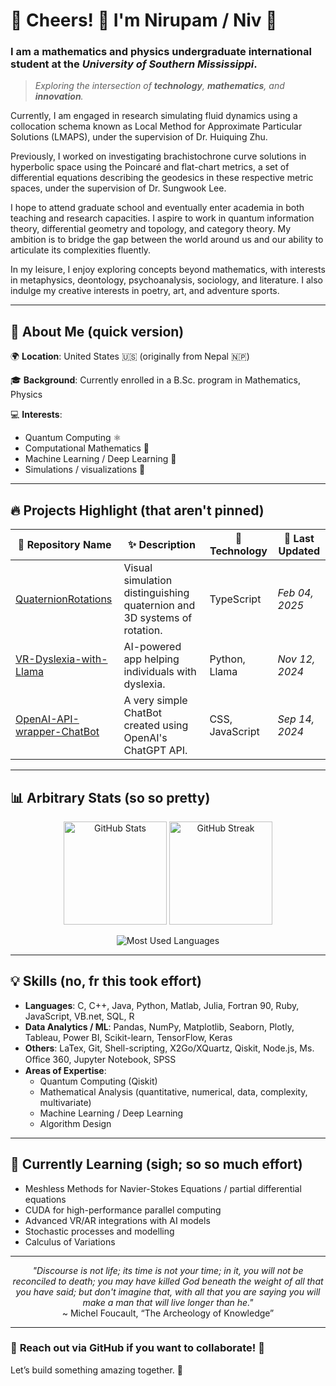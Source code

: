 # 🌟 **Cheers!** 👋 **I'm Nirupam / Niv** 🚀  

### I am a mathematics and physics undergraduate international student at the _University of Southern Mississippi_. 
> _Exploring the intersection of **technology**, **mathematics**, and **innovation**._

Currently, I am engaged in research simulating fluid dynamics using a collocation schema known as Local Method for Approximate Particular Solutions (LMAPS), under the supervision of Dr. Huiquing Zhu.

Previously, I worked on investigating brachistochrone curve solutions in hyperbolic space using the Poincaré and flat-chart metrics, a set of differential equations describing the geodesics in these respective metric spaces, under the supervision of Dr. Sungwook Lee.

I hope to attend graduate school and eventually enter academia in both teaching and research capacities. I aspire to work in quantum information theory, differential geometry and topology, and category theory. My ambition is to bridge the gap between the world around us and our ability to articulate its complexities fluently.

In my leisure, I enjoy exploring concepts beyond mathematics, with interests in metaphysics, deontology, psychoanalysis, sociology, and literature. I also indulge my creative interests in poetry, art, and adventure sports.

---

## 🧠 **About Me (quick version)**  
🌍 **Location**: United States 🇺🇸 (originally from Nepal 🇳🇵)

🎓 **Background**: Currently enrolled in a B.Sc. program in Mathematics, Physics

💻 **Interests**:  
- Quantum Computing ⚛️
- Computational Mathematics 🔢  
- Machine Learning / Deep Learning 🤖   
- Simulations / visualizations 🌌  

---

## 🔥 **Projects Highlight (that aren't pinned)**  

| 🔗 Repository Name               | ✨ Description                                                                                     | 🔧 Technology      | 📅 Last Updated |
|---------------------------------|----------------------------------------------------------------------------------------------------|--------------------|-----------------|
| [QuaternionRotations](#)        | Visual simulation distinguishing quaternion and 3D systems of rotation.                            | TypeScript         | _Feb 04, 2025_  |
| [VR-Dyslexia-with-Llama](#)     | AI-powered app helping individuals with dyslexia.                                                  | Python, Llama      | _Nov 12, 2024_  |
| [OpenAI-API-wrapper-ChatBot](#) | A very simple ChatBot created using OpenAI's ChatGPT API.                                          | CSS, JavaScript    | _Sep 14, 2024_  |

---

## 📊 **Arbitrary Stats (so so pretty)**  

<p align="center">
  <img src="https://github-readme-stats.vercel.app/api?username=NirupamKhanal&show_icons=true&theme=radical" alt="GitHub Stats" height="165" />
  <img src="https://github-readme-streak-stats.herokuapp.com/?user=NirupamKhanal&theme=radical" alt="GitHub Streak" height="165" />
</p>  

<p align="center">
  <img src="https://github-readme-stats.vercel.app/api/top-langs/?username=NirupamKhanal&layout=compact&theme=radical" alt="Most Used Languages" />
</p>  

---

## 💡 **Skills (no, fr this took effort)**  
- **Languages**: C, C++, Java, Python, Matlab, Julia, Fortran 90, Ruby, JavaScript, VB.net, SQL, R
- **Data Analytics / ML**: Pandas, NumPy, Matplotlib, Seaborn, Plotly, Tableau, Power BI, Scikit-learn, TensorFlow, Keras
- **Others**: LaTex, Git, Shell-scripting, X2Go/XQuartz, Qiskit, Node.js, Ms. Oﬀice 360, Jupyter Notebook, SPSS
- **Areas of Expertise**:
  - Quantum Computing (Qiskit)
  - Mathematical Analysis (quantitative, numerical, data, complexity, multivariate)
  - Machine Learning  / Deep Learning
  - Algorithm Design
    

---

## 🌱 **Currently Learning (sigh; so so much effort)**  
- Meshless Methods for Navier-Stokes Equations / partial differential equations 
- CUDA for high-performance parallel computing 
- Advanced VR/AR integrations with AI models
- Stochastic processes and modelling 
- Calculus of Variations


---

<p align="center">
  <i>"Discourse is not life; its time is not your time; in it, you will not be reconciled to death; you may have killed God beneath the weight of all that you have said; but don't imagine that, with all that you are saying you will make a man that will live longer than he."</i>  
  <br>~ Michel Foucault, “The Archeology of Knowledge”
</p>  

---

### 📍 **Reach out via GitHub if you want to collaborate!** 🌟  
Let’s build something amazing together. 🚀  
